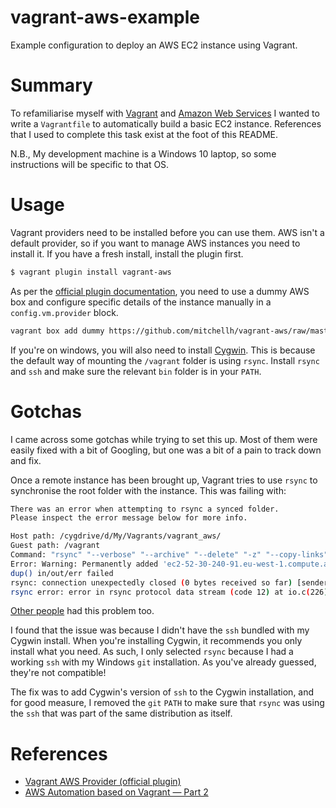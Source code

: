 # vagrant-aws-example
Example configuration to deploy an AWS EC2 instance using Vagrant.

# Summary
To refamiliarise myself with [Vagrant](https://www.vagrantup.com/) and [Amazon Web Services](https://aws.amazon.com/) I wanted to write a `Vagrantfile` to automatically build a basic EC2 instance. References that I used to complete this task exist at the foot of this README.

N.B., My development machine is a Windows 10 laptop, so some instructions will be specific to that OS.

# Usage
Vagrant providers need to be installed before you can use them. AWS isn't a default provider, so if you want to manage AWS instances you need to install it. If you have a fresh install, install the plugin first.

```bash
$ vagrant plugin install vagrant-aws
```

As per the [official plugin documentation](https://github.com/mitchellh/vagrant-aws), you need to use a dummy AWS box and configure specific details of the instance manually in a `config.vm.provider` block.

```bash
vagrant box add dummy https://github.com/mitchellh/vagrant-aws/raw/master/dummy.box
```

If you're on windows, you will also need to install [Cygwin](https://www.cygwin.com/install.html). This is because the default way of mounting the `/vagrant` folder is using `rsync`. Install `rsync` and `ssh` and make sure the relevant `bin` folder is in your `PATH`.

# Gotchas
I came across some gotchas while trying to set this up. Most of them were easily fixed with a bit of Googling, but one was a bit of a pain to track down and fix.

Once a remote instance has been brought up, Vagrant tries to use `rsync` to synchronise the root folder with the instance. This was failing with:

```bash
There was an error when attempting to rsync a synced folder.
Please inspect the error message below for more info.

Host path: /cygdrive/d/My/Vagrants/vagrant_aws/
Guest path: /vagrant
Command: "rsync" "--verbose" "--archive" "--delete" "-z" "--copy-links" "--chmod=ugo=rwX" "--no-perms" "--no-owner" "--no-group" "--rsync-path" "sudo rsync" "-e" "ssh -p 22 -o StrictHostKeyChecking=no -o IdentitiesOnly=true -o UserKnownHostsFile=/dev/null -i 'D:/My/Vagrants/id_rsa'" "--exclude" ".vagrant/" "/cygdrive/d/My/Vagrants/vagrant_aws/" "ubuntu@ec2-52-30-240-91.eu-west-1.compute.amazonaws.com:/vagrant"
Error: Warning: Permanently added 'ec2-52-30-240-91.eu-west-1.compute.amazonaws.com,52.30.240.91' (ECDSA) to the list of known hosts.
dup() in/out/err failed
rsync: connection unexpectedly closed (0 bytes received so far) [sender]
rsync error: error in rsync protocol data stream (code 12) at io.c(226) [sender=3.1.2]
```

[Other people](https://github.com/mitchellh/vagrant/issues/6677) had this problem too.

I found that the issue was because I didn't have the `ssh` bundled with my Cygwin install. When you're installing Cygwin, it recommends you only install what you need. As such, I only selected `rsync` because I had a working `ssh` with my Windows `git` installation. As you've already guessed, they're not compatible!

The fix was to add Cygwin's version of `ssh` to the Cygwin installation, and for good measure, I removed the `git`  `PATH` to make sure that `rsync` was using the `ssh` that was part of the same distribution as itself.

# References
- [Vagrant AWS Provider (official plugin)](https://github.com/mitchellh/vagrant-aws)
- [AWS Automation based on Vagrant — Part 2](https://oliverveits.wordpress.com/2016/04/01/aws-automation-using-vagrant-a-hello-world-example/)
